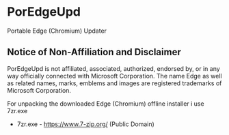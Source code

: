 # PorEdgeUpd
 Portable Edge (Chromium) Updater
 
## Notice of Non-Affiliation and Disclaimer
PorEdgeUpd is not affiliated, associated, authorized, endorsed by, or in any way officially connected with Microsoft Corporation.
The name Edge as well as related names, marks, emblems and images are registered trademarks  of Microsoft Corporation.

For unpacking the downloaded Edge (Chromium) offline installer i use 7zr.exe

- 7zr.exe - https://www.7-zip.org/ (Public Domain)
